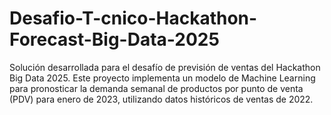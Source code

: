 # Desafio-T-cnico-Hackathon-Forecast-Big-Data-2025
Solución desarrollada para el desafío de previsión de ventas del Hackathon Big Data 2025. Este proyecto implementa un modelo de Machine Learning para pronosticar la demanda semanal de productos por punto de venta (PDV) para enero de 2023, utilizando datos históricos de ventas de 2022.
